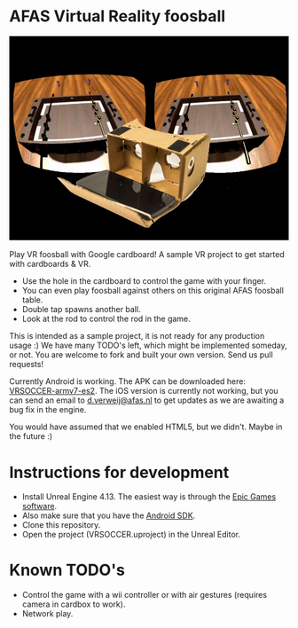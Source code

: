 # AFAS Virtual Reality foosball

![AFAS VRSoccer](https://github.com/AFASResearch/VRSoccer/blob/master/vrsoccer.png)

Play VR foosball with Google cardboard! A sample VR project to get started with cardboards & VR. 

* Use the hole in the cardboard to control the game with your finger. 
* You can even play foosball against others on this original AFAS foosball table.
* Double tap spawns another ball.
* Look at the rod to control the rod in the game.

This is intended as a sample project, it is not ready for any production usage :)
We have many TODO's left, which might be implemented someday, or not.
You are welcome to fork and built your own version. Send us pull requests!

Currently Android is working. The APK can be downloaded here:  [VRSOCCER-armv7-es2](Build/Android_ETC2/VRSOCCER-armv7-es2.apk).
The iOS version is currently not working, but you can send an email to d.verweij@afas.nl to get updates as we are awaiting a bug fix in the engine.

You would have assumed that we enabled HTML5, but we didn't. Maybe in the future :)

# Instructions for development

* Install Unreal Engine 4.13. The easiest way is through the [Epic Games software](http://www.epicgames.com).
* Also make sure that you have the [Android SDK](http://docs.unrealengine.com/latest/INT/Platforms/Android/GettingStarted/1/index.html).
* Clone this repository.
* Open the project (VRSOCCER.uproject) in the Unreal Editor.

# Known TODO's

* Control the game with a wii controller or with air gestures (requires camera in cardbox to work).
* Network play.